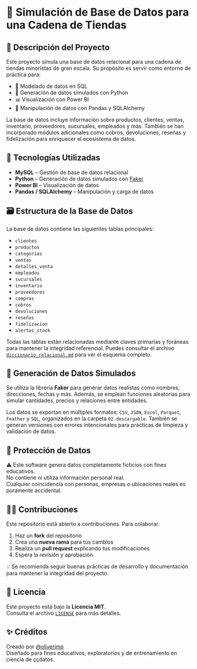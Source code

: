 # 🛒 Simulación de Base de Datos para una Cadena de Tiendas

## 📌 Descripción del Proyecto

Este proyecto simula una base de datos relacional para una cadena de tiendas minoristas de gran escala. Su propósito es servir como entorno de práctica para:

- 📐 Modelado de datos en SQL
- 🐍 Generación de datos simulados con Python
- 📊 Visualización con Power BI
- 🧮 Manipulación de datos con Pandas y SQLAlchemy

La base de datos incluye información sobre productos, clientes, ventas, inventario, proveedores, sucursales, empleados y más. También se han incorporado módulos adicionales como cobros, devoluciones, reseñas y fidelización para enriquecer el ecosistema de datos.

## 🧰 Tecnologías Utilizadas

- **MySQL** – Gestión de base de datos relacional
- **Python** – Generación de datos simulados con [Faker](https://faker.readthedocs.io/)
- **Power BI** – Visualización de datos
- **Pandas / SQLAlchemy** – Manipulación y carga de datos

## 🗃️ Estructura de la Base de Datos

La base de datos contiene las siguientes tablas principales:

- `clientes`
- `productos`
- `categorias`
- `ventas`
- `detalles_venta`
- `empleados`
- `sucursales`
- `inventario`
- `proveedores`
- `compras`
- `cobros`
- `devoluciones`
- `reseñas`
- `fidelizacion`
- `alertas_stock`

Todas las tablas están relacionadas mediante claves primarias y foráneas para mantener la integridad referencial. Puedes consultar el archivo [`diccionario_relacional.md`](https://github.com/oliverjmp/DatacrafterPython/blob/main/diccionario_relacional.md) para ver el esquema completo.

## 🧪 Generación de Datos Simulados

Se utiliza la librería **Faker** para generar datos realistas como nombres, direcciones, fechas y más. Además, se emplean funciones aleatorias para simular cantidades, precios y relaciones entre entidades.

Los datos se exportan en múltiples formatos: `CSV`, `JSON`, `Excel`, `Parquet`, `Feather` y `SQL`, organizados en la carpeta `02.descargable`. También se generan versiones con errores intencionales para prácticas de limpieza y validación de datos.

## 🔐 Protección de Datos

⚠️ Este software genera datos completamente ficticios con fines educativos.  
No contiene ni utiliza información personal real.  
Cualquier coincidencia con personas, empresas o ubicaciones reales es puramente accidental.

## 🧑‍💻 Contribuciones

Este repositorio está abierto a contribuciones. Para colaborar:

1. Haz un **fork** del repositorio  
2. Crea una **nueva rama** para tus cambios  
3. Realiza un **pull request** explicando tus modificaciones  
4. Espera la revisión y aprobación

💡 Se recomienda seguir buenas prácticas de desarrollo y documentación para mantener la integridad del proyecto.

## 📄 Licencia

Este proyecto está bajo la **Licencia MIT**.  
Consulta el archivo [`LICENSE`](https://github.com/oliverjmp/DatacrafterPython/blob/main/LICENSE) para más detalles.

## ✨ Créditos

Creado por [@oliverjmp](https://github.com/oliverjmp)  
Diseñado para fines educativos, exploratorios y de entrenamiento en ciencia de ççdatos.
